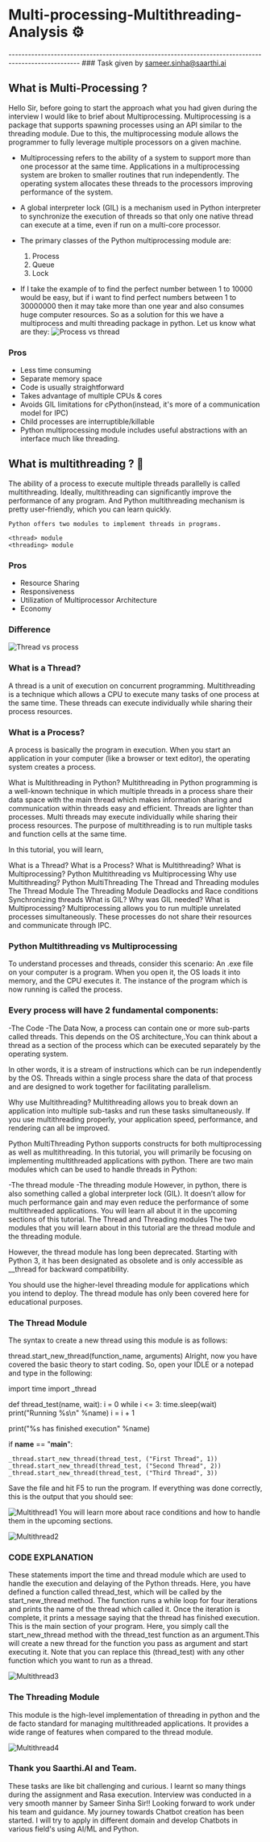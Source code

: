 # Multi-processing-Multithreading-Analysis ⚙
---------------------------------------------------------------------------------------------------- ### Task given by sameer.sinha@saarthi.ai
## What is Multi-Processing ?
Hello Sir, before going to start the approach what you had given during the interview I would like to brief about Multiprocessing. Multiprocessing is a package that supports spawning processes using an API similar to the threading module. Due to this, the multiprocessing module allows the programmer to fully leverage multiple processors on a given machine. 
* Multiprocessing refers to the ability of a system to support more than one processor at the same time. Applications in a multiprocessing system are broken to smaller routines that run independently. The operating system allocates these threads to the processors improving performance of the system.
* A global interpreter lock (GIL) is a mechanism used in Python interpreter to synchronize the execution of threads so that only one native thread can execute at a time, even if run on a multi-core processor.
* The primary classes of the Python multiprocessing module are:

  1. Process
  2. Queue
  3. Lock
 * If I take the example of to find the perfect number between 1 to 10000 would be easy, but if i want to find perfect numbers between 1 to 30000000 then it may take more than one year and also consumes huge computer resources. So as a solution for this we have a multiprocess and multi threading package in python. Let us know what are they:
 ![Process vs thread](https://user-images.githubusercontent.com/85961223/146666604-7eceee1d-d41b-480b-994a-68726b93ecf8.png)
 ### Pros 
* Less time consuming
* Separate memory space
* Code is usually straightforward
* Takes advantage of multiple CPUs & cores
* Avoids GIL limitations for cPython(instead, it's more of a communication model for IPC)
* Child processes are interruptible/killable
* Python multiprocessing module includes useful abstractions with an interface much like threading.
## What is multithreading ? 🤔
The ability of a process to execute multiple threads parallelly is called multithreading. Ideally, multithreading can significantly improve the performance of any program. And Python multithreading mechanism is pretty user-friendly, which you can learn quickly.

    Python offers two modules to implement threads in programs.
    
    <thread> module 
    <threading> module
### Pros
* Resource Sharing
* Responsiveness
* Utilization of Multiprocessor Architecture
* Economy
### Difference

![Thread vs process](https://user-images.githubusercontent.com/85961223/146673128-0f5fb9aa-d7fb-48df-a367-c997ff29d295.jpg)

### What is a Thread?
A thread is a unit of execution on concurrent programming. Multithreading is a technique which allows a CPU to execute many tasks of one process at the same time. These threads can execute individually while sharing their process resources.

### What is a Process?
A process is basically the program in execution. When you start an application in your computer (like a browser or text editor), the operating system creates a process.

What is Multithreading in Python?
Multithreading in Python programming is a well-known technique in which multiple threads in a process share their data space with the main thread which makes information sharing and communication within threads easy and efficient. Threads are lighter than processes. Multi threads may execute individually while sharing their process resources. The purpose of multithreading is to run multiple tasks and function cells at the same time.

In this tutorial, you will learn,

What is a Thread?
What is a Process?
What is Multithreading?
What is Multiprocessing?
Python Multithreading vs Multiprocessing
Why use Multithreading?
Python MultiThreading
The Thread and Threading modules
The Thread Module
The Threading Module
Deadlocks and Race conditions
Synchronizing threads
What is GIL?
Why was GIL needed?
What is Multiprocessing?
Multiprocessing allows you to run multiple unrelated processes simultaneously. These processes do not share their resources and communicate through IPC.

### Python Multithreading vs Multiprocessing
To understand processes and threads, consider this scenario: An .exe file on your computer is a program. When you open it, the OS loads it into memory, and the CPU executes it. The instance of the program which is now running is called the process.

### Every process will have 2 fundamental components:

-The Code
-The Data
Now, a process can contain one or more sub-parts called threads. This depends on the OS architecture,.You can think about a thread as a section of the process which can be executed separately by the operating system.

In other words, it is a stream of instructions which can be run independently by the OS. Threads within a single process share the data of that process and are designed to work together for facilitating parallelism.

Why use Multithreading?
Multithreading allows you to break down an application into multiple sub-tasks and run these tasks simultaneously. If you use multithreading properly, your application speed, performance, and rendering can all be improved.

Python MultiThreading
Python supports constructs for both multiprocessing as well as multithreading. In this tutorial, you will primarily be focusing on implementing multithreaded applications with python. There are two main modules which can be used to handle threads in Python:

-The thread module
-The threading module
However, in python, there is also something called a global interpreter lock (GIL). It doesn’t allow for much performance gain and may even reduce the performance of some multithreaded applications. You will learn all about it in the upcoming sections of this tutorial.
The Thread and Threading modules
The two modules that you will learn about in this tutorial are the thread module and the threading module.

However, the thread module has long been deprecated. Starting with Python 3, it has been designated as obsolete and is only accessible as __thread for backward compatibility.

You should use the higher-level threading module for applications which you intend to deploy. The thread module has only been covered here for educational purposes.

### The Thread Module
The syntax to create a new thread using this module is as follows:

thread.start_new_thread(function_name, arguments)
Alright, now you have covered the basic theory to start coding. So, open your IDLE or a notepad and type in the following:

import time
import _thread

def thread_test(name, wait):
   i = 0
   while i <= 3:
      time.sleep(wait)
      print("Running %s\n" %name)
      i = i + 1

   print("%s has finished execution" %name)

if __name__ == "__main__":
    
    _thread.start_new_thread(thread_test, ("First Thread", 1))
    _thread.start_new_thread(thread_test, ("Second Thread", 2))
    _thread.start_new_thread(thread_test, ("Third Thread", 3))
Save the file and hit F5 to run the program. If everything was done correctly, this is the output that you should see:

![Multithread1](https://user-images.githubusercontent.com/85961223/153413941-728fcd9d-49dd-4cc6-adeb-5178264aa628.png)
You will learn more about race conditions and how to handle them in the upcoming sections.

![Multithread2](https://user-images.githubusercontent.com/85961223/153414181-80065319-0291-4115-b5de-7a73ba8b0d66.png)

### CODE EXPLANATION
These statements import the time and thread module which are used to handle the execution and delaying of the Python threads.
Here, you have defined a function called thread_test, which will be called by the start_new_thread method. The function runs a while loop for four iterations and prints the name of the thread which called it. Once the iteration is complete, it prints a message saying that the thread has finished execution.
This is the main section of your program. Here, you simply call the start_new_thread method with the thread_test function as an argument.This will create a new thread for the function you pass as argument and start executing it. Note that you can replace this (thread_test) with any other function which you want to run as a thread.

![Multithread3](https://user-images.githubusercontent.com/85961223/153414331-743cf3b0-6792-4ba7-8e38-842670fa8133.png)


### The Threading Module
This module is the high-level implementation of threading in python and the de facto standard for managing multithreaded applications. It provides a wide range of features when compared to the thread module.

![Multithread4](https://user-images.githubusercontent.com/85961223/153414828-a2e8798f-f615-44e6-9f32-bfd991d14c97.png)


### Thank you Saarthi.AI and Team. 
These tasks are like bit challenging and curious. I learnt so many things during the assignment and Rasa execution. Interview was conducted in a very smooth manner by Sameer Sinha Sir!! Looking forward to work under his team and guidance. My journey towards Chatbot creation has been started. I will try to apply in different domain and develop Chatbots in various field's using AI/ML and Python.

